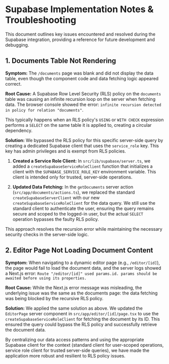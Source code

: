 # Supabase Implementation Notes & Troubleshooting

This document outlines key issues encountered and resolved during the Supabase integration, providing a reference for future development and debugging.

## 1. Documents Table Not Rendering

**Symptom:**
The `/documents` page was blank and did not display the data table, even though the component code and data fetching logic appeared correct.

**Root Cause:**
A Supabase Row Level Security (RLS) policy on the `documents` table was causing an infinite recursion loop on the server when fetching data. The browser console showed the error: `infinite recursion detected in policy for relation "documents"`.

This typically happens when an RLS policy's `USING` or `WITH CHECK` expression performs a `SELECT` on the same table it is applied to, creating a circular dependency.

**Solution:**
We bypassed the RLS policy for this specific server-side query by creating a dedicated Supabase client that uses the `service_role` key. This key has admin privileges and is exempt from RLS policies.

1.  **Created a Service Role Client:** In `src/lib/supabase/server.ts`, we added a `createSupabaseServiceRoleClient` function that initializes a client with the `SUPABASE_SERVICE_ROLE_KEY` environment variable. This client is intended only for trusted, server-side operations.

2.  **Updated Data Fetching:** In the `getDocuments` server action (`src/app/documents/actions.ts`), we replaced the standard `createSupabaseServerClient` with our new `createSupabaseServiceRoleClient` for the data query. We still use the standard client to authenticate the user, ensuring the query remains secure and scoped to the logged-in user, but the actual `SELECT` operation bypasses the faulty RLS policy.

This approach resolves the recursion error while maintaining the necessary security checks in the server-side logic.

## 2. Editor Page Not Loading Document Content

**Symptom:**
When navigating to a dynamic editor page (e.g., `/editor/[id]`), the page would fail to load the document data, and the server logs showed a Next.js error: `Route "/editor/[id]" used params.id. params should be awaited before using its properties.`

**Root Cause:**
While the Next.js error message was misleading, the underlying issue was the same as the documents page: the data fetching was being blocked by the recursive RLS policy.

**Solution:**
We applied the same solution as above. We updated the `EditorPage` server component in `src/app/editor/[id]/page.tsx` to use the `createSupabaseServiceRoleClient` for fetching the document by its ID. This ensured the query could bypass the RLS policy and successfully retrieve the document data.

By centralizing our data access patterns and using the appropriate Supabase client for the context (standard client for user-scoped operations, service role client for trusted server-side queries), we have made the application more robust and resilient to RLS policy issues.
